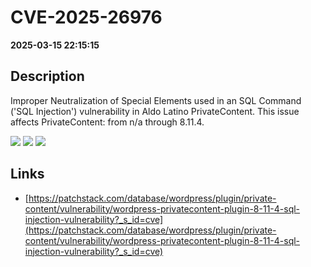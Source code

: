 # CVE-2025-26976

**2025-03-15 22:15:15**

## Description
Improper Neutralization of Special Elements used in an SQL Command ('SQL Injection') vulnerability in Aldo Latino PrivateContent. This issue affects PrivateContent: from n/a through 8.11.4.

![](https://img.shields.io/static/v1?label=Score&message=8.5&color=red)
![](https://img.shields.io/static/v1?label=Severity&message=HIGH&color=red)
![](https://img.shields.io/static/v1?label=CWE&message=SQL&color=green)

## Links
- [https://patchstack.com/database/wordpress/plugin/private-content/vulnerability/wordpress-privatecontent-plugin-8-11-4-sql-injection-vulnerability?_s_id=cve](https://patchstack.com/database/wordpress/plugin/private-content/vulnerability/wordpress-privatecontent-plugin-8-11-4-sql-injection-vulnerability?_s_id=cve)
